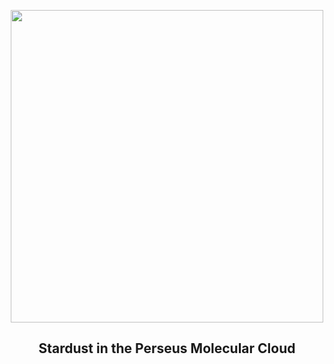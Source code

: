 
<p align="center"><img src="https://apod.nasa.gov/apod/image/2501/ngc1333_jeff_version_4_1024.jpg" width="500" height="500"></p>
<h2 align="center"> Stardust in the Perseus Molecular Cloud </h2>
